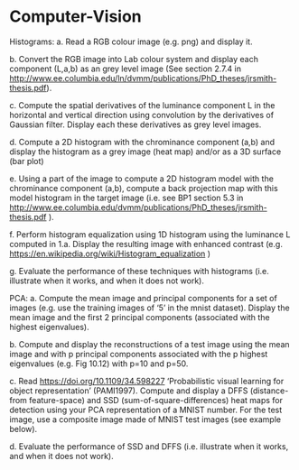 # Computer-Vision
Histograms: 
a. Read a RGB colour image (e.g. png) and display it. 

b. Convert the RGB image into Lab colour system and display each component (L,a,b) as an grey level image (See section 2.7.4 in http://www.ee.columbia.edu/ln/dvmm/publications/PhD_theses/jrsmith-thesis.pdf). 

c. Compute the spatial derivatives of the luminance component L  in the horizontal and vertical direction using convolution by the derivatives of Gaussian filter. Display each these derivatives  as grey level images. 

d. Compute a 2D histogram with the chrominance component (a,b)  and display the histogram as a grey image (heat map) and/or as a 3D surface (bar plot) 

e. Using a part of the image to compute a 2D histogram model with the chrominance component (a,b), compute a back projection map with this model histogram in the target image (i.e. see BP1 section 5.3 in http://www.ee.columbia.edu/dvmm/publications/PhD_theses/jrsmith-thesis.pdf ). 

f. Perform histogram equalization using 1D histogram using the luminance L computed in 1.a. Display the resulting image with enhanced contrast (e.g. https://en.wikipedia.org/wiki/Histogram_equalization ) 

g. Evaluate the performance of these techniques with histograms (i.e. illustrate when it works, and when it does not work). 


PCA:
a. Compute the mean image and principal components for a set of images (e.g. use the training images of ‘5’ in the mnist dataset). Display the mean image and the first 2 principal components (associated with the highest eigenvalues). 

b. Compute and display the reconstructions of a test image using the mean image and with p principal components associated with the p highest eigenvalues (e.g. Fig 10.12) with p=10 and p=50. 

c. Read https://doi.org/10.1109/34.598227 ‘Probabilistic visual learning for object representation’ (PAMI1997). Compute and display a DFFS (distance-from feature-space) and SSD (sum-of-square-differences) heat maps for detection using your PCA 
   representation of a MNIST number. For the test image, use a composite image made of MNIST test images (see example below). 
   
d. Evaluate the performance of SSD and DFFS (i.e. illustrate when it works, and when it does not work). 
